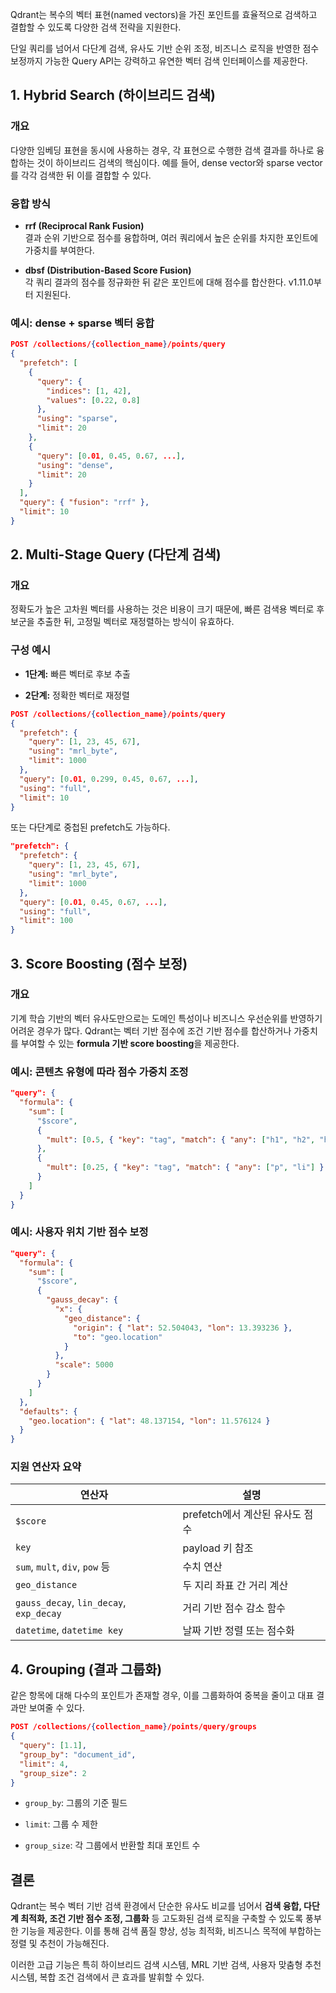 Qdrant는 복수의 벡터 표현(named vectors)을 가진 포인트를 효율적으로 검색하고 결합할 수 있도록 다양한 검색 전략을 지원한다. 

단일 쿼리를 넘어서 다단계 검색, 유사도 기반 순위 조정, 비즈니스 로직을 반영한 점수 보정까지 가능한 Query API는 강력하고 유연한 벡터 검색 인터페이스를 제공한다.

## 1. Hybrid Search (하이브리드 검색)

### 개요

다양한 임베딩 표현을 동시에 사용하는 경우, 각 표현으로 수행한 검색 결과를 하나로 융합하는 것이 하이브리드 검색의 핵심이다. 예를 들어, dense vector와 sparse vector를 각각 검색한 뒤 이를 결합할 수 있다.

### 융합 방식

- **rrf (Reciprocal Rank Fusion)**  
    결과 순위 기반으로 점수를 융합하며, 여러 쿼리에서 높은 순위를 차지한 포인트에 가중치를 부여한다.
    
- **dbsf (Distribution-Based Score Fusion)**  
    각 쿼리 결과의 점수를 정규화한 뒤 같은 포인트에 대해 점수를 합산한다. v1.11.0부터 지원된다.

### 예시: dense + sparse 벡터 융합

```json
POST /collections/{collection_name}/points/query
{
  "prefetch": [
    {
      "query": {
        "indices": [1, 42],
        "values": [0.22, 0.8]
      },
      "using": "sparse",
      "limit": 20
    },
    {
      "query": [0.01, 0.45, 0.67, ...],
      "using": "dense",
      "limit": 20
    }
  ],
  "query": { "fusion": "rrf" },
  "limit": 10
}
```


## 2. Multi-Stage Query (다단계 검색)

### 개요

정확도가 높은 고차원 벡터를 사용하는 것은 비용이 크기 때문에, 빠른 검색용 벡터로 후보군을 추출한 뒤, 고정밀 벡터로 재정렬하는 방식이 유효하다.

### 구성 예시

- **1단계:** 빠른 벡터로 후보 추출
    
- **2단계:** 정확한 벡터로 재정렬
    

```json
POST /collections/{collection_name}/points/query
{
  "prefetch": {
    "query": [1, 23, 45, 67],
    "using": "mrl_byte",
    "limit": 1000
  },
  "query": [0.01, 0.299, 0.45, 0.67, ...],
  "using": "full",
  "limit": 10
}
```

또는 다단계로 중첩된 prefetch도 가능하다.

```json
"prefetch": {
  "prefetch": {
    "query": [1, 23, 45, 67],
    "using": "mrl_byte",
    "limit": 1000
  },
  "query": [0.01, 0.45, 0.67, ...],
  "using": "full",
  "limit": 100
}
```


## 3. Score Boosting (점수 보정)

### 개요

기계 학습 기반의 벡터 유사도만으로는 도메인 특성이나 비즈니스 우선순위를 반영하기 어려운 경우가 많다. Qdrant는 벡터 기반 점수에 조건 기반 점수를 합산하거나 가중치를 부여할 수 있는 **formula 기반 score boosting**을 제공한다.

### 예시: 콘텐츠 유형에 따라 점수 가중치 조정

```json
"query": {
  "formula": {
    "sum": [
      "$score",
      {
        "mult": [0.5, { "key": "tag", "match": { "any": ["h1", "h2", "h3"] } }]
      },
      {
        "mult": [0.25, { "key": "tag", "match": { "any": ["p", "li"] } }]
      }
    ]
  }
}
```

### 예시: 사용자 위치 기반 점수 보정

```json
"query": {
  "formula": {
    "sum": [
      "$score",
      {
        "gauss_decay": {
          "x": {
            "geo_distance": {
              "origin": { "lat": 52.504043, "lon": 13.393236 },
              "to": "geo.location"
            }
          },
          "scale": 5000
        }
      }
    ]
  },
  "defaults": {
    "geo.location": { "lat": 48.137154, "lon": 11.576124 }
  }
}
```

### 지원 연산자 요약

|연산자|설명|
|---|---|
|`$score`|prefetch에서 계산된 유사도 점수|
|`key`|payload 키 참조|
|`sum`, `mult`, `div`, `pow` 등|수치 연산|
|`geo_distance`|두 지리 좌표 간 거리 계산|
|`gauss_decay`, `lin_decay`, `exp_decay`|거리 기반 점수 감소 함수|
|`datetime`, `datetime key`|날짜 기반 정렬 또는 점수화|


## 4. Grouping (결과 그룹화)

같은 항목에 대해 다수의 포인트가 존재할 경우, 이를 그룹화하여 중복을 줄이고 대표 결과만 보여줄 수 있다.

```json
POST /collections/{collection_name}/points/query/groups
{
  "query": [1.1],
  "group_by": "document_id",
  "limit": 4,
  "group_size": 2
}
```

- `group_by`: 그룹의 기준 필드
    
- `limit`: 그룹 수 제한
    
- `group_size`: 각 그룹에서 반환할 최대 포인트 수


## 결론

Qdrant는 복수 벡터 기반 검색 환경에서 단순한 유사도 비교를 넘어서 **검색 융합, 다단계 최적화, 조건 기반 점수 조정, 그룹화** 등 고도화된 검색 로직을 구축할 수 있도록 풍부한 기능을 제공한다. 이를 통해 검색 품질 향상, 성능 최적화, 비즈니스 목적에 부합하는 정렬 및 추천이 가능해진다.

이러한 고급 기능은 특히 하이브리드 검색 시스템, MRL 기반 검색, 사용자 맞춤형 추천 시스템, 복합 조건 검색에서 큰 효과를 발휘할 수 있다.